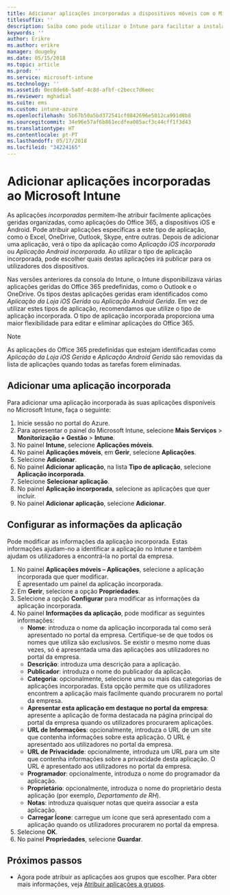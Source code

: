 ```yaml
---
title: Adicionar aplicações incorporadas a dispositivos móveis com o Microsoft Intune
titlesuffix: ''
description: Saiba como pode utilizar o Intune para facilitar a instalação de aplicações incorporadas em dispositivos móveis.
keywords: ''
author: Erikre
ms.author: erikre
manager: dougeby
ms.date: 05/15/2018
ms.topic: article
ms.prod: ''
ms.service: microsoft-intune
ms.technology: ''
ms.assetid: 0ec8de66-5a0f-4c8d-afbf-c2becc7d6eec
ms.reviewer: mghadial
ms.suite: ems
ms.custom: intune-azure
ms.openlocfilehash: 5b67b50a5bd372541cf0842696e5012ca991d8b8
ms.sourcegitcommit: 34e96e57af6b861ecdfea085acf3c44cff1f3d43
ms.translationtype: HT
ms.contentlocale: pt-PT
ms.lasthandoff: 05/17/2018
ms.locfileid: "34224165"
---
```

# <a name="add-built-in-apps-to-microsoft-intune"></a>Adicionar aplicações incorporadas ao Microsoft Intune

As aplicações *incorporadas* permitem-lhe atribuir facilmente aplicações geridas organizadas, como aplicações do Office 365, a dispositivos iOS e Android. Pode atribuir aplicações específicas a este tipo de aplicação, como o Excel, OneDrive, Outlook, Skype, entre outras. Depois de adicionar uma aplicação, verá o tipo da aplicação como *Aplicação iOS incorporada* ou *Aplicação Android incorporada*. Ao utilizar o tipo de aplicação incorporada, pode escolher quais destas aplicações irá publicar para os utilizadores dos dispositivos.

Nas versões anteriores da consola do Intune, o Intune disponibilizava várias aplicações geridas do Office 365 predefinidas, como o Outlook e o OneDrive. Os tipos destas aplicações geridas eram identificados como *Aplicação da Loja iOS Gerida* ou *Aplicação Android Gerida*. Em vez de utilizar estes tipos de aplicação, recomendamos que utilize o tipo de aplicação incorporada. O tipo de aplicação incorporada proporciona uma maior flexibilidade para editar e eliminar aplicações do Office 365.

>[!NOTE]
>As aplicações do Office 365 predefinidas que estejam identificadas como *Aplicação da Loja iOS Gerida* e *Aplicação Android Gerida* são removidas da lista de aplicações quando todas as tarefas forem eliminadas.

## <a name="add-a-built-in-app"></a>Adicionar uma aplicação incorporada

Para adicionar uma aplicação incorporada às suas aplicações disponíveis no Microsoft Intune, faça o seguinte:
1. Inicie sessão no portal do Azure.
2. Para apresentar o painel do Microsoft Intune, selecione **Mais Serviços** > **Monitorização + Gestão** > **Intune**.
3. No painel **Intune**, selecione **Aplicações móveis**.
4. No painel **Aplicações móveis**, em **Gerir**, selecione **Aplicações**.
5. Selecione **Adicionar**.
6. No painel **Adicionar aplicação**, na lista **Tipo de aplicação**, selecione **Aplicação incorporada**.
7. Selecione **Selecionar aplicação**.
8. No painel **Aplicação incorporada**, selecione as aplicações que quer incluir.
9. No painel **Adicionar aplicação**, selecione **Adicionar**.


## <a name="configure-app-information"></a>Configurar as informações da aplicação

Pode modificar as informações da aplicação incorporada. Estas informações ajudam-no a identificar a aplicação no Intune e também ajudam os utilizadores a encontrá-la no portal da empresa.
1. No painel **Aplicações móveis – Aplicações**, selecione a aplicação incorporada que quer modificar.  
    É apresentado um painel da aplicação incorporada.
2. Em **Gerir**, selecione a opção **Propriedades**.
3. Selecione a opção **Configurar** para modificar as informações da aplicação incorporada.
4. No painel **Informações da aplicação**, pode modificar as seguintes informações:
    - **Nome**: introduza o nome da aplicação incorporada tal como será apresentado no portal da empresa. Certifique-se de que todos os nomes que utiliza são exclusivos. Se existir o mesmo nome duas vezes, só é apresentada uma das aplicações aos utilizadores no portal da empresa.
    - **Descrição**: introduza uma descrição para a aplicação. 
    - **Publicador**: introduza o nome do publicador da aplicação.
    - **Categoria**: opcionalmente, selecione uma ou mais das categorias de aplicações incorporadas. Esta opção permite que os utilizadores encontrem a aplicação mais facilmente quando procurarem no portal da empresa.
    - **Apresentar esta aplicação em destaque no portal da empresa**: apresente a aplicação de forma destacada na página principal do portal da empresa quando os utilizadores procurarem aplicações.
    - **URL de Informações**: opcionalmente, introduza o URL de um site que contenha informações sobre esta aplicação. O URL é apresentado aos utilizadores no portal da empresa.
    - **URL de Privacidade**: opcionalmente, introduza um URL para um site que contenha informações sobre a privacidade desta aplicação. O URL é apresentado aos utilizadores no portal da empresa.
    - **Programador**: opcionalmente, introduza o nome do programador da aplicação.
    - **Proprietário**: opcionalmente, introduza o nome do proprietário desta aplicação (por exemplo, *Departamento de RH*).
    - **Notas**: introduza quaisquer notas que queira associar a esta aplicação.
    - **Carregar Ícone**: carregue um ícone que será apresentado com a aplicação quando os utilizadores procurarem no portal da empresa.
4. Selecione **OK**.
5. No painel **Propriedades**, selecione **Guardar**.

## <a name="next-steps"></a>Próximos passos

- Agora pode atribuir as aplicações aos grupos que escolher. Para obter mais informações, veja [Atribuir aplicações a grupos](apps-deploy.md).
